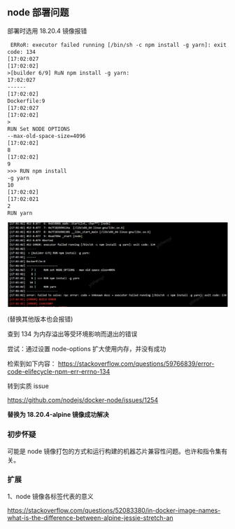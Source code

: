 ## node 部署问题

部署时选用 18.20.4 镜像报错

```
 ERRoR: executor failed running [/bin/sh -c npm install -g yarn]: exit code: 134
[17:02:027
[17:02:02]
>[builder 6/9] RuN npm install -g yarn:
17:02:027
------
[17:02:02]
Dockerfile:9
[17:02:027
[17:02:02]
>
RUN Set NODE OPTIONS
--max-old-space-size=4096
[17:02:02]
8
[17:02:02]
9
>>> RUN npm install
-g yarn
10
[17:02:02]
[17:02:021
2
RUN yarn

```

![错误截图](./img/node_images_err.png)

(替换其他版本也会报错)

查到 134 为内存溢出等受环境影响而退出的错误

尝试：通过设置 node-options 扩大使用内存，并没有成功

检索到如下内容：
https://stackoverflow.com/questions/59766839/error-code-elifecycle-npm-err-errno-134

转到实质 issue

https://github.com/nodejs/docker-node/issues/1254

**替换为 18.20.4-alpine 镜像成功解决**

### 初步怀疑

可能是 node 镜像打包的方式和运行构建的机器芯片兼容性问题。也许和指令集有关。

### 扩展

1、node 镜像各标签代表的意义

https://stackoverflow.com/questions/52083380/in-docker-image-names-what-is-the-difference-between-alpine-jessie-stretch-an
